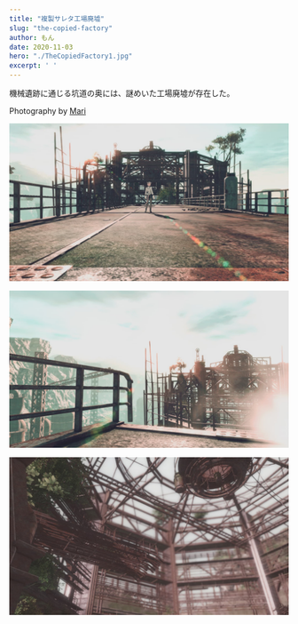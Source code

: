 ```yaml
---
title: "複製サレタ工場廃墟"
slug: "the-copied-factory"
author: もん
date: 2020-11-03
hero: "./TheCopiedFactory1.jpg"
excerpt: ' '
---
```


機械遺跡に通じる坑道の奥には、謎めいた工場廃墟が存在した。

Photography by [Mari](https://jp.finalfantasyxiv.com/lodestone/character/19106311/)

![The Copied Factory1](./TheCopiedFactory1.jpg)

![The Copied Factory1](./TheCopiedFactory2.jpg)

![The Copied Factory1](./TheCopiedFactory3.jpg)

